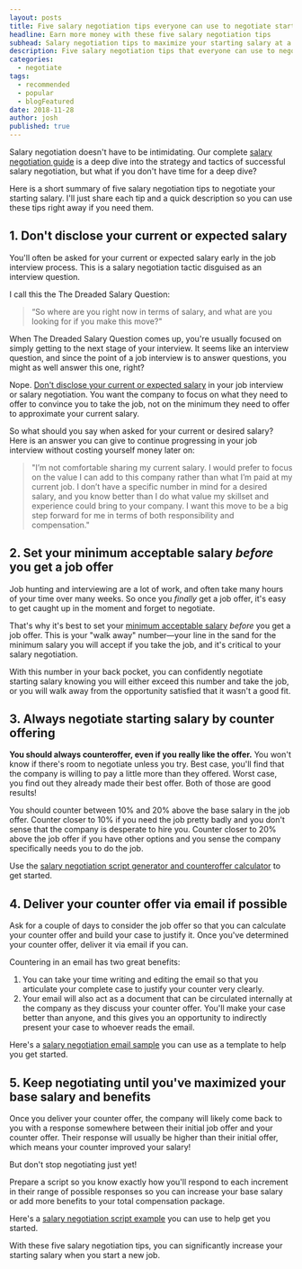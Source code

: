 ```yaml
---
layout: posts
title: Five salary negotiation tips everyone can use to negotiate starting salary
headline: Earn more money with these five salary negotiation tips
subhead: Salary negotiation tips to maximize your starting salary at a new job
description: Five salary negotiation tips that everyone can use to negotiate starting salary
categories:
  - negotiate
tags:
  - recommended
  - popular
  - blogFeatured
date: 2018-11-28
author: josh
published: true
---
```

Salary negotiation doesn't have to be intimidating. Our complete [salary negotiation guide](/salary-negotiation-guide/) is a deep dive into the strategy and tactics of successful salary negotiation, but what if you don't have time for a deep dive? 

Here is a short summary of five salary negotiation tips to negotiate your starting salary. I'll just share each tip and a quick description so you can use these tips right away if you need them.

## 1. Don't disclose your current or expected salary

You'll often be asked for your current or expected salary early in the job interview process. This is a salary negotiation tactic disguised as an interview question. 

I call this the The Dreaded Salary Question:

> “So where are you right now in terms of salary, and what are you looking for if you make this move?"

When The Dreaded Salary Question comes up, you're usually focused on simply getting to the next stage of your interview. It seems like an interview question, and since the point of a job interview is to answer questions, you might as well answer this one, right?

Nope. [Don't disclose your current or expected salary](/salary-expectations-interview-question/) in your job interview or salary negotiation. You want the company to focus on what they need to offer to convince you to take the job, not on the minimum they need to offer to approximate your current salary.

So what should you say when asked for your current or desired salary? Here is an answer you can give to continue progressing in your job interview without costing yourself money later on:

> "I’m not comfortable sharing my current salary. I would prefer to focus on the value I can add to this company rather than what I’m paid at my current job. I don’t have a specific number in mind for a desired salary, and you know better than I do what value my skillset and experience could bring to your company. I want this move to be a big step forward for me in terms of both responsibility and compensation."

## 2. Set your minimum acceptable salary *before* you get a job offer

Job hunting and interviewing are a lot of work, and often take many hours of your time over many weeks. So once you *finally* get a job offer, it's easy to get caught up in the moment and forget to negotiate.

That's why it's best to set your [minimum acceptable salary](/book/negotiate/what-is-your-minimum-acceptable-salary/) *before* you get a job offer. This is your "walk away" number—your line in the sand for the minimum salary you will accept if you take the job, and it's critical to your salary negotiation.

With this number in your back pocket, you can confidently negotiate starting salary knowing you will either exceed this number and take the job, or you will walk away from the opportunity satisfied that it wasn't a good fit.

## 3. Always negotiate starting salary by counter offering

**You should always counteroffer, even if you really like the offer.** You won't know if there's room to negotiate unless you try. Best case, you'll find that the company is willing to pay a little more than they offered. Worst case, you find out they already made their best offer. Both of those are good results!

You should counter between 10% and 20% above the base salary in the job offer. Counter closer to 10% if you need the job pretty badly and you don't sense that the company is desperate to hire you. Counter closer to 20% above the job offer if you have other options and you sense the company specifically needs you to do the job.

Use the [salary negotiation script generator and counteroffer calculator](/salary-negotiation-script/) to get started.

## 4. Deliver your counter offer via email if possible

Ask for a couple of days to consider the job offer so that you can calculate your counter offer and build your case to justify it. Once you've determined your counter offer, deliver it via email if you can. 

Countering in an email has two great benefits:

1. You can take your time writing and editing the email so that you articulate your complete case to justify your counter very clearly. 
2. Your email will also act as a document that can be circulated internally at the company as they discuss your counter offer. You'll make your case better than anyone, and this gives you an opportunity to indirectly present your case to whoever reads the email.

Here's a [salary negotiation email sample](/salary-negotiation-email-sample/) you can use as a template to help you get started.

## 5. Keep negotiating until you've maximized your base salary and benefits

Once you deliver your counter offer, the company will likely come back to you with a response somewhere between their initial job offer and your counter offer. Their response will usually be higher than their initial offer, which means your counter improved your salary!

But don't stop negotiating just yet!

Prepare a script so you know exactly how you'll respond to each increment in their range of possible responses so you can increase your base salary or add more benefits to your total compensation package.

Here's a [salary negotiation script example](/salary-negotiation-script-example/) you can use to help get you started.

With these five salary negotiation tips, you can significantly increase your starting salary when you start a new job. 